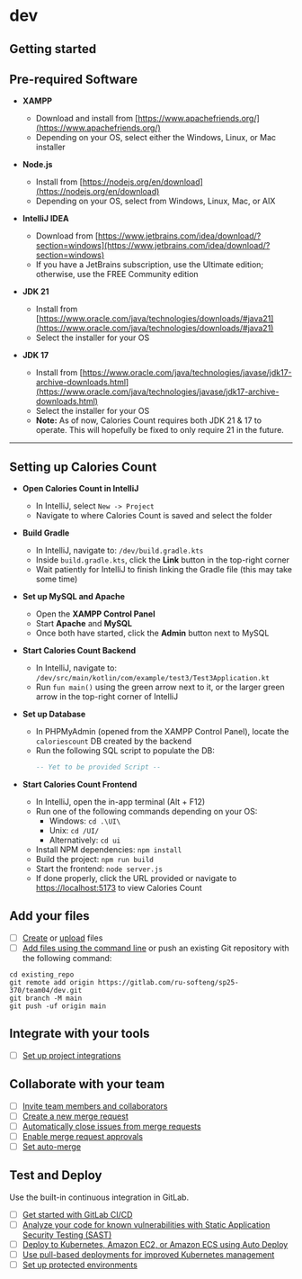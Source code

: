 # dev



## Getting started

## **Pre-required Software**

- **XAMPP**
  - Download and install from [https://www.apachefriends.org/](https://www.apachefriends.org/)
  - Depending on your OS, select either the Windows, Linux, or Mac installer

- **Node.js**
  - Install from [https://nodejs.org/en/download](https://nodejs.org/en/download)
  - Depending on your OS, select from Windows, Linux, Mac, or AIX

- **IntelliJ IDEA**
  - Download from [https://www.jetbrains.com/idea/download/?section=windows](https://www.jetbrains.com/idea/download/?section=windows)
  - If you have a JetBrains subscription, use the Ultimate edition; otherwise, use the FREE Community edition

- **JDK 21**
  - Install from [https://www.oracle.com/java/technologies/downloads/#java21](https://www.oracle.com/java/technologies/downloads/#java21)
  - Select the installer for your OS

- **JDK 17**
  - Install from [https://www.oracle.com/java/technologies/javase/jdk17-archive-downloads.html](https://www.oracle.com/java/technologies/javase/jdk17-archive-downloads.html)
  - Select the installer for your OS
  - **Note:** As of now, Calories Count requires both JDK 21 & 17 to operate. This will hopefully be fixed to only require 21 in the future.

---

## **Setting up Calories Count**

- **Open Calories Count in IntelliJ**
  - In IntelliJ, select `New -> Project`
  - Navigate to where Calories Count is saved and select the folder

- **Build Gradle**
  - In IntelliJ, navigate to: `/dev/build.gradle.kts`
  - Inside `build.gradle.kts`, click the **Link** button in the top-right corner
  - Wait patiently for IntelliJ to finish linking the Gradle file (this may take some time)

- **Set up MySQL and Apache**
  - Open the **XAMPP Control Panel**
  - Start **Apache** and **MySQL**
  - Once both have started, click the **Admin** button next to MySQL

- **Start Calories Count Backend**
  - In IntelliJ, navigate to: `/dev/src/main/kotlin/com/example/test3/Test3Application.kt`
  - Run `fun main()` using the green arrow next to it, or the larger green arrow in the top-right corner of IntelliJ

- **Set up Database**
  - In PHPMyAdmin (opened from the XAMPP Control Panel), locate the `caloriescount` DB created by the backend
  - Run the following SQL script to populate the DB:
    ```sql
    -- Yet to be provided Script --
    ```

- **Start Calories Count Frontend**
  - In IntelliJ, open the in-app terminal (Alt + F12)
  - Run one of the following commands depending on your OS:
    - Windows: `cd .\UI\`
    - Unix: `cd /UI/`
    - Alternatively: `cd ui`
  - Install NPM dependencies: `npm install`
  - Build the project: `npm run build`
  - Start the frontend: `node server.js`
  - If done properly, click the URL provided or navigate to [https://localhost:5173](https://localhost:5173) to view Calories Count


## Add your files

- [ ] [Create](https://docs.gitlab.com/ee/user/project/repository/web_editor.html#create-a-file) or [upload](https://docs.gitlab.com/ee/user/project/repository/web_editor.html#upload-a-file) files
- [ ] [Add files using the command line](https://docs.gitlab.com/ee/gitlab-basics/add-file.html#add-a-file-using-the-command-line) or push an existing Git repository with the following command:

```
cd existing_repo
git remote add origin https://gitlab.com/ru-softeng/sp25-370/team04/dev.git
git branch -M main
git push -uf origin main
```

## Integrate with your tools

- [ ] [Set up project integrations](https://gitlab.com/ru-softeng/sp25-370/team04/dev/-/settings/integrations)

## Collaborate with your team

- [ ] [Invite team members and collaborators](https://docs.gitlab.com/ee/user/project/members/)
- [ ] [Create a new merge request](https://docs.gitlab.com/ee/user/project/merge_requests/creating_merge_requests.html)
- [ ] [Automatically close issues from merge requests](https://docs.gitlab.com/ee/user/project/issues/managing_issues.html#closing-issues-automatically)
- [ ] [Enable merge request approvals](https://docs.gitlab.com/ee/user/project/merge_requests/approvals/)
- [ ] [Set auto-merge](https://docs.gitlab.com/ee/user/project/merge_requests/merge_when_pipeline_succeeds.html)

## Test and Deploy

Use the built-in continuous integration in GitLab.

- [ ] [Get started with GitLab CI/CD](https://docs.gitlab.com/ee/ci/quick_start/)
- [ ] [Analyze your code for known vulnerabilities with Static Application Security Testing (SAST)](https://docs.gitlab.com/ee/user/application_security/sast/)
- [ ] [Deploy to Kubernetes, Amazon EC2, or Amazon ECS using Auto Deploy](https://docs.gitlab.com/ee/topics/autodevops/requirements.html)
- [ ] [Use pull-based deployments for improved Kubernetes management](https://docs.gitlab.com/ee/user/clusters/agent/)
- [ ] [Set up protected environments](https://docs.gitlab.com/ee/ci/environments/protected_environments.html)
